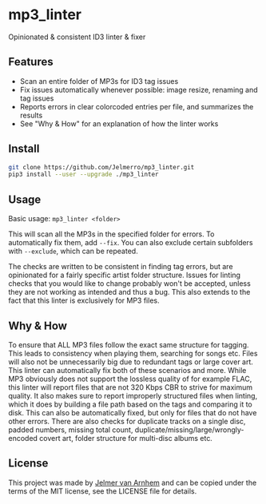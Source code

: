 mp3_linter
==========

Opinionated & consistent ID3 linter & fixer

## Features

- Scan an entire folder of MP3s for ID3 tag issues
- Fix issues automatically whenever possible: image resize, renaming and tag issues
- Reports errors in clear colorcoded entries per file, and summarizes the results
- See "Why & How" for an explanation of how the linter works

## Install

```bash
git clone https://github.com/Jelmerro/mp3_linter.git
pip3 install --user --upgrade ./mp3_linter
```

## Usage

Basic usage: `mp3_linter <folder>`

This will scan all the MP3s in the specified folder for errors.
To automatically fix them, add `--fix`.
You can also exclude certain subfolders with `--exclude`, which can be repeated.

The checks are written to be consistent in finding tag errors,
but are opinionated for a fairly specific artist folder structure.
Issues for linting checks that you would like to change probably won't be accepted,
unless they are not working as intended and thus a bug.
This also extends to the fact that this linter is exclusively for MP3 files.

## Why & How

To ensure that ALL MP3 files follow the exact same structure for tagging.
This leads to consistency when playing them, searching for songs etc.
Files will also not be unnecessarily big due to redundant tags or large cover art.
This linter can automatically fix both of these scenarios and more.
While MP3 obviously does not support the lossless quality of for example FLAC,
this linter will report files that are not 320 Kbps CBR to strive for maximum quality.
It also makes sure to report improperly structured files when linting,
which it does by building a file path based on the tags and comparing it to disk.
This can also be automatically fixed, but only for files that do not have other errors.
There are also checks for duplicate tracks on a single disc, padded numbers,
missing total count, duplicate/missing/large/wrongly-encoded covert art,
folder structure for multi-disc albums etc.

## License

This project was made by [Jelmer van Arnhem](https://github.com/Jelmerro)
and can be copied under the terms of the MIT license, see the LICENSE file for details.
